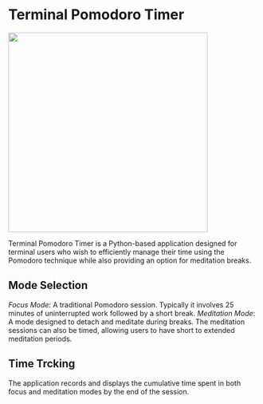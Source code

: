 # Terminal Pomodoro Timer

<img src="./preview/preview.gif" width="400" height="400"/>

Terminal Pomodoro Timer is a Python-based application designed for terminal users who wish to efficiently manage their time using the Pomodoro technique while also providing an option for meditation breaks.

## Mode Selection
*Focus Mode*: A traditional Pomodoro session. Typically it involves 25 minutes of uninterrupted work followed by a short break.
*Meditation Mode*: A mode designed to detach and meditate during breaks. The meditation sessions can also be timed, allowing users to have short to extended meditation periods.

## Time Trcking
The application records and displays the cumulative time spent in both focus and meditation modes by the end of the session.
